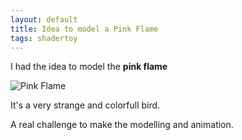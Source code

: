 ```yaml
---
layout: default
title: Idea to model a Pink Flame
tags: shadertoy
---
```

I had the idea to model the **pink flame**

![Pink Flame](https://desert-maroc.com/wordpress2012/wp-content/uploads/hoenicopterus-1024x878.jpg)

It's a very strange and colorfull bird.

A real challenge to make the modelling and animation.

